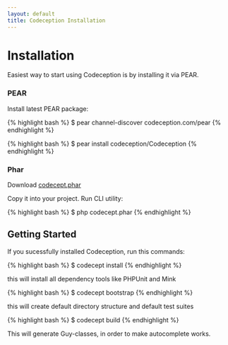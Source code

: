 ```yaml
---
layout: default
title: Codeception Installation
---
```


# Installation

Easiest way to start using Codeception is by installing it via PEAR.

### PEAR
Install latest PEAR package:

{% highlight bash %}
$ pear channel-discover codeception.com/pear
{% endhighlight %}

{% highlight bash %}
$ pear install codeception/Codeception
{% endhighlight %}

### Phar

Download [codecept.phar](https://github.com/Codeception/Codeception/raw/master/package/codecept.phar)

Copy it into your project.
Run CLI utility:

{% highlight bash %}
$ php codecept.phar
{% endhighlight %}

## Getting Started

If you sucessfully installed Codeception, run this commands:

{% highlight bash %}
$ codecept install
{% endhighlight %}

this will install all dependency tools like PHPUnit and Mink

{% highlight bash %}
$ codecept bootstrap
{% endhighlight %}

this will create default directory structure and default test suites

{% highlight bash %}
$ codecept build
{% endhighlight %}

This will generate Guy-classes, in order to make autocomplete works.